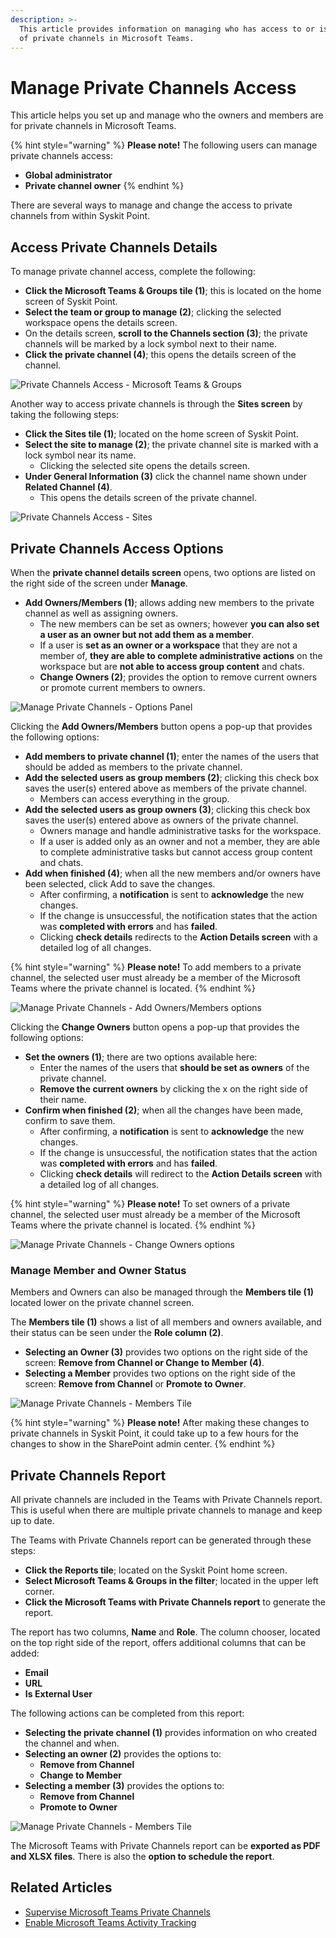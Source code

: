 ```yaml
---
description: >-
  This article provides information on managing who has access to or is an owner
  of private channels in Microsoft Teams.
---
```


# Manage Private Channels Access

This article helps you set up and manage who the owners and members are for private channels in Microsoft Teams.

{% hint style="warning" %}
**Please note!**   The following users can manage private channels access:

* **Global administrator**
* **Private channel owner**
{% endhint %}

There are several ways to manage and change the access to private channels from within Syskit Point.

## Access Private Channels Details

To manage private channel access, complete the following:

* **Click the Microsoft Teams & Groups tile (1)**; this is located on the home screen of Syskit Point.
* **Select the team or group to manage (2)**; clicking the selected workspace opens the details screen.
* On the details screen, **scroll to the Channels section (3)**; the private channels will be marked by a lock symbol next to their name.
* **Click the private channel (4)**; this opens the details screen of the channel.

![Private Channels Access - Microsoft Teams & Groups](../.gitbook/assets/manage-private-channels-teams-and-groups-access.png)

Another way to access private channels is through the **Sites screen** by taking the following steps:

* **Click the Sites tile (1)**; located on the home screen of Syskit Point.
* **Select the site to manage (2)**; the private channel site is marked with a lock symbol near its name.
  * Clicking the selected site opens the details screen.
* **Under General Information (3)** click the channel name shown under **Related Channel (4)**.
  * This opens the details screen of the private channel.

![Private Channels Access - Sites](../.gitbook/assets/manage-private-channels-sites-access.png)

## Private Channels Access Options

When the **private channel details screen** opens, two options are listed on the right side of the screen under **Manage**.

* **Add Owners/Members (1)**; allows adding new members to the private channel as well as assigning owners.
  * The new members can be set as owners; however **you can also set a user as an owner but not add them as a member**.
  * If a user is **set as an owner or a workspace** that they are not a member of, **they are able to complete administrative actions** on the workspace but are **not able to access group content** and chats.
  * **Change Owners (2)**; provides the option to remove current owners or promote current members to owners.

![Manage Private Channels - Options Panel](../.gitbook/assets/manage-private-channels-options-side.png)

Clicking the **Add Owners/Members** button opens a pop-up that provides the following options:

* **Add members to private channel (1)**; enter the names of the users that should be added as members to the private channel.
* **Add the selected users as group members (2)**; clicking this check box saves the user(s) entered above as members of the private channel.
  * Members can access everything in the group.
* **Add the selected users as group owners (3)**; clicking this check box saves the user(s) entered above as owners of the private channel.
  * Owners manage and handle administrative tasks for the workspace.
  * If a user is added only as an owner and not a member, they are able to complete administrative tasks but cannot access group content and chats.
* **Add when finished (4)**; when all the new members and/or owners have been selected, click Add to save the changes.
  * After confirming, a **notification** is sent to **acknowledge** the new changes.
  * If the change is unsuccessful, the notification states that the action was **completed with errors** and has **failed**.
  * Clicking **check details** redirects to the **Action Details screen** with a detailed log of all changes.

{% hint style="warning" %}
**Please note!**   To add members to a private channel, the selected user must already be a member of the Microsoft Teams where the private channel is located.
{% endhint %}

![Manage Private Channels - Add Owners/Members options](../.gitbook/assets/manage-private-channels-add-owners-members.png)

Clicking the **Change Owners** button opens a pop-up that provides the following options:

* **Set the owners (1)**; there are two options available here:
  * Enter the names of the users that **should be set as owners** of the private channel.
  * **Remove the current owners** by clicking the x on the right side of their name.
* **Confirm when finished (2)**; when all the changes have been made, confirm to save them.
  * After confirming, a **notification** is sent to **acknowledge** the new changes.
  * If the change is unsuccessful, the notification states that the action was **completed with errors** and has **failed**.
  * Clicking **check details** will redirect to the **Action Details screen** with a detailed log of all changes.

&#x20;

{% hint style="warning" %}
**Please note!**   To set owners of a private channel, the selected user must already be a member of the Microsoft Teams where the private channel is located.
{% endhint %}

![Manage Private Channels - Change Owners options](../.gitbook/assets/manage-private-channels-change-owners.png)

### Manage Member and Owner Status

Members and Owners can also be managed through the **Members tile (1)** located lower on the private channel screen.

The **Members tile (1)** shows a list of all members and owners available, and their status can be seen under the **Role column (2)**.

* **Selecting an Owner (3)** provides two options on the right side of the screen: **Remove from Channel or Change to Member (4)**.
* **Selecting a Member** provides two options on the right side of the screen: **Remove from Channel** or **Promote to Owner**.

![Manage Private Channels - Members Tile](../.gitbook/assets/manage-private-channels-members-tile.png)

&#x20;

{% hint style="warning" %}
**Please note!**   After making these changes to private channels in Syskit Point, it could take up to a few hours for the changes to show in the SharePoint admin center.
{% endhint %}

## Private Channels Report

All private channels are included in the Teams with Private Channels report. This is useful when there are multiple private channels to manage and keep up to date.

The Teams with Private Channels report can be generated through these steps:

* **Click the Reports tile**; located on the Syskit Point home screen.
* **Select Microsoft Teams & Groups in the filter**; located in the upper left corner.
* **Click the Microsoft Teams with Private Channels report** to generate the report.

The report has two columns, **Name** and **Role**. The column chooser, located on the top right side of the report, offers additional columns that can be added:

* **Email**
* **URL**
* **Is External User**

The following actions can be completed from this report:

* **Selecting the private channel (1)** provides information on who created the channel and when.
* **Selecting an owner (2)** provides the options to:
  * **Remove from Channel**
  * **Change to Member**
* **Selecting a member (3)** provides the options to:
  * **Remove from Channel**
  * **Promote to Owner**

![Manage Private Channels - Members Tile](../.gitbook/assets/manage-private-channels-report.png)

The Microsoft Teams with Private Channels report can be **exported as PDF and XLSX files**. There is also the **option to schedule the report**.

## Related Articles

* [Supervise Microsoft Teams Private Channels](supervise-microsoft-teams-private-channels.md)
* [Enable Microsoft Teams Activity Tracking](../configuration/microsoft-teams-activity.md)
